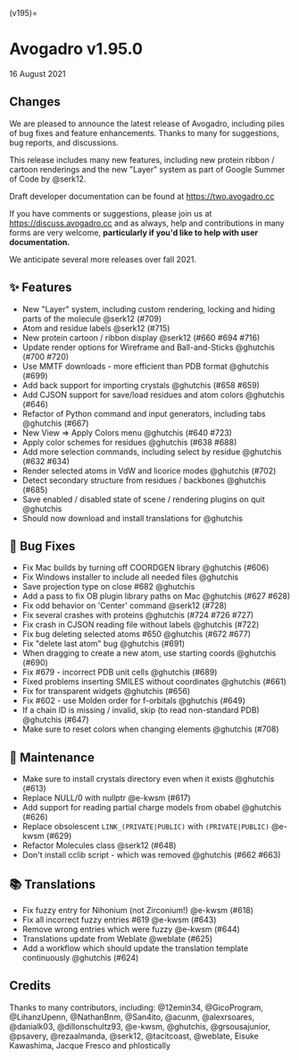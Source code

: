 (v195)=

# Avogadro v1.95.0

16 August 2021

## Changes

We are pleased to announce the latest release of Avogadro, including piles of bug fixes and feature enhancements.
Thanks to many for suggestions, bug reports, and discussions.

This release includes many new features, including new protein ribbon / cartoon renderings and the new "Layer"
system as part of Google Summer of Code by @serk12.

Draft developer documentation can be found at https://two.avogadro.cc

If you have comments or suggestions, please join us at https://discuss.avogadro.cc and as always, help and contributions
in many forms are very welcome, **particularly if you'd like to help with user documentation.**

We anticipate several more releases over fall 2021.

## ✨ Features

- New "Layer" system, including custom rendering, locking and hiding parts of the molecule @serk12 (#709)
- Atom and residue labels @serk12 (#715)
- New protein cartoon / ribbon display @serk12 (#660 #694 #716)
- Update render options for Wireframe and Ball-and-Sticks @ghutchis (#700 #720)
- Use MMTF downloads - more efficient than PDB format @ghutchis (#699)
- Add back support for importing crystals @ghutchis (#658 #659)
- Add CJSON support for save/load residues and atom colors @ghutchis (#646)
- Refactor of Python command and input generators, including tabs @ghutchis (#667)
- New View => Apply Colors menu @ghutchis (#640 #723)
- Apply color schemes for residues @ghutchis (#638 #688)
- Add more selection commands, including select by residue @ghutchis (#632 #634)
- Render selected atoms in VdW and licorice modes @ghutchis (#702)
- Detect secondary structure from residues / backbones @ghutchis (#685)
- Save enabled / disabled state of scene / rendering plugins on quit @ghutchis
- Should now download and install translations for @ghutchis

## 🐛 Bug Fixes

- Fix Mac builds by turning off COORDGEN library @ghutchis (#606)
- Fix Windows installer to include all needed files @ghutchis
- Save projection type on close #682 @ghutchis
- Add a pass to fix OB plugin library paths on Mac @ghutchis (#627 #628)
- Fix odd behavior on 'Center' command @serk12 (#728)
- Fix several crashes with proteins @ghutchis (#724 #726 #727)
- Fix crash in CJSON reading file without labels @ghutchis (#722)
- Fix bug deleting selected atoms #650 @ghutchis (#672 #677)
- Fix "delete last atom" bug @ghutchis (#691)
- When dragging to create a new atom, use starting coords @ghutchis (#690)
- Fix #679 - incorrect PDB unit cells @ghutchis (#689)
- Fixed problems inserting SMILES without coordinates @ghutchis (#661)
- Fix for transparent widgets @ghutchis (#656)
- Fix #602 - use Molden order for f-orbitals @ghutchis (#649)
- If a chain ID is missing / invalid, skip (to read non-standard PDB) @ghutchis (#647)
- Make sure to reset colors when changing elements @ghutchis (#708)

## 🧰 Maintenance

- Make sure to install crystals directory even when it exists @ghutchis (#613)
- Replace NULL/0 with nullptr @e-kwsm (#617)
- Add support for reading partial charge models from obabel @ghutchis (#626)
- Replace obsolescent `LINK_(PRIVATE|PUBLIC)` with `(PRIVATE|PUBLIC)` @e-kwsm (#629)
- Refactor Molecules class  @serk12 (#648)
- Don't install cclib script - which was removed @ghutchis (#662 #663)

## 📚 Translations

- Fix fuzzy entry for Nihonium (not Zirconium!) @e-kwsm (#618)
- Fix all incorrect fuzzy entries #619 @e-kwsm (#643)
- Remove wrong entries which were fuzzy @e-kwsm (#644)
- Translations update from Weblate @weblate (#625)
- Add a workflow which should update the translation template continuously @ghutchis (#624)

## Credits

Thanks to many contributors, including: @12emin34, @GicoProgram, @LihanzUpenn, @NathanBnm, @San4ito, @acunm, @alexrsoares, @danialk03, @dillonschultz93, @e-kwsm, @ghutchis, @grsousajunior, @psavery, @rezaalmanda, @serk12, @tacitcoast, @weblate, Eisuke Kawashima, Jacque Fresco and phlostically
